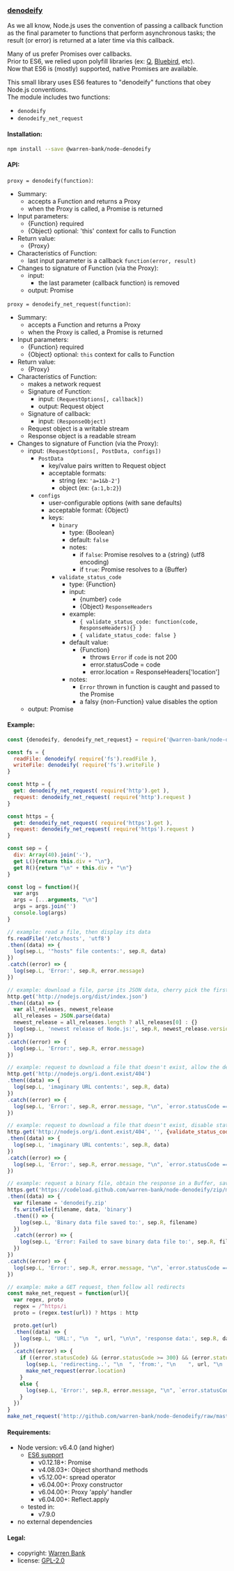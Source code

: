 ### [denodeify](https://github.com/warren-bank/node-denodeify)

As we all know, Node.js uses the convention of passing a callback function
as the final parameter to functions that perform asynchronous tasks;
the result (or error) is returned at a later time via this callback.

Many of us prefer Promises over callbacks.<br>
Prior to ES6, we relied upon polyfill libraries (ex: [Q](https://github.com/kriskowal/q), [Bluebird](https://github.com/petkaantonov/bluebird), etc).<br>
Now that ES6 is (mostly) supported, native Promises are available.

This small library uses ES6 features to "denodeify" functions that obey Node.js conventions.<br>
The module includes two functions:
  * `denodeify`
  * `denodeify_net_request`

#### Installation:

```bash
npm install --save @warren-bank/node-denodeify
```

#### API:

`proxy = denodeify(function)`:
* Summary:
  * accepts a Function and returns a Proxy
  * when the Proxy is called, a Promise is returned
* Input parameters:
  * {Function} required
  * {Object} optional: 'this' context for calls to Function
* Return value:
  * {Proxy}
* Characteristics of Function:
  * last input parameter is a callback `function(error, result)`
* Changes to signature of Function (via the Proxy):
  * input:
    * the last parameter (callback function) is removed
  * output: Promise

`proxy = denodeify_net_request(function)`:
* Summary:
  * accepts a Function and returns a Proxy
  * when the Proxy is called, a Promise is returned
* Input parameters:
  * {Function} required
  * {Object} optional: `this` context for calls to Function
* Return value:
  * {Proxy}
* Characteristics of Function:
  * makes a network request
  * Signature of Function:
    * input: `(RequestOptions[, callback])`
    * output: Request object
  * Signature of callback:
    * input: `(ResponseObject)`
  * Request object is a writable stream
  * Response object is a readable stream
* Changes to signature of Function (via the Proxy):
  * input: `(RequestOptions[, PostData, configs])`
    * `PostData`
      * key/value pairs written to Request object
      * acceptable formats:
        * string (ex: `'a=1&b-2'`)
        * object (ex: `{a:1,b:2}`)
    * `configs`
      * user-configurable options (with sane defaults)
      * acceptable format: {Object}
      * keys:
        * `binary`
          * type: {Boolean}
          * default: `false`
          * notes:
            * if `false`: Promise resolves to a {string} (utf8 encoding)
            * if `true`: Promise resolves to a {Buffer}
        * `validate_status_code`
          * type: {Function}
          * input:
            * {number} `code`
            * {Object} `ResponseHeaders`
          * example:
            * `{ validate_status_code: function(code, ResponseHeaders){} }`
            * `{ validate_status_code: false }`
          * default value:
            * {Function}
              * throws `Error` if `code` is not 200
              * error.statusCode = code
              * error.location = ResponseHeaders['location']
          * notes:
            * `Error` thrown in function is caught and passed to the Promise
            * a falsy {non-Function} value disables the option
  * output: Promise

#### Example:

```javascript
const {denodeify, denodeify_net_request} = require('@warren-bank/node-denodeify')

const fs = {
  readFile: denodeify( require('fs').readFile ),
  writeFile: denodeify( require('fs').writeFile )
}

const http = {
  get: denodeify_net_request( require('http').get ),
  request: denodeify_net_request( require('http').request )
}

const https = {
  get: denodeify_net_request( require('https').get ),
  request: denodeify_net_request( require('https').request )
}

const sep = {
  div: Array(40).join('-'),
  get L(){return this.div + "\n"},
  get R(){return "\n" + this.div + "\n"}
}

const log = function(){
  var args
  args = [...arguments, "\n"]
  args = args.join('')
  console.log(args)
}

// example: read a file, then display its data
fs.readFile('/etc/hosts', 'utf8')
.then((data) => {
  log(sep.L, '"hosts" file contents:', sep.R, data)
})
.catch((error) => {
  log(sep.L, 'Error:', sep.R, error.message)
})

// example: download a file, parse its JSON data, cherry pick the first object in a large array, then display the value of a particular key
http.get('http://nodejs.org/dist/index.json')
.then((data) => {
  var all_releases, newest_release
  all_releases = JSON.parse(data)
  newest_release = all_releases.length ? all_releases[0] : {}
  log(sep.L, 'newest release of Node.js:', sep.R, newest_release.version)
})
.catch((error) => {
  log(sep.L, 'Error:', sep.R, error.message)
})

// example: request to download a file that doesn't exist, allow the default status code validation method to throw an Error, display the status code in the server Response
http.get('http://nodejs.org/i.dont.exist/404')
.then((data) => {
  log(sep.L, 'imaginary URL contents:', sep.R, data)
})
.catch((error) => {
  log(sep.L, 'Error:', sep.R, error.message, "\n", `error.statusCode === ${error.statusCode}`, "\n", `error.location === ${error.location}`)
})

// example: request to download a file that doesn't exist, disable status code validation, display the (HTML) data in the server Response
http.get('http://nodejs.org/i.dont.exist/404', '', {validate_status_code: false})
.then((data) => {
  log(sep.L, 'imaginary URL contents:', sep.R, data)
})
.catch((error) => {
  log(sep.L, 'Error:', sep.R, error.message, "\n", `error.statusCode === ${error.statusCode}`, "\n", `error.location === ${error.location}`)
})

// example: request a binary file, obtain the response in a Buffer, save to disk
https.get('https://codeload.github.com/warren-bank/node-denodeify/zip/master', '', {binary: true})
.then((data) => {
  var filename = 'denodeify.zip'
  fs.writeFile(filename, data, 'binary')
  .then(() => {
    log(sep.L, 'Binary data file saved to:', sep.R, filename)
  })
  .catch((error) => {
    log(sep.L, 'Error: Failed to save binary data file to:', sep.R, filename, sep.R, error.message)
  })
})
.catch((error) => {
  log(sep.L, 'Error:', sep.R, error.message, "\n", `error.statusCode === ${error.statusCode}`, "\n", `error.location === ${error.location}`)
})

// example: make a GET request, then follow all redirects
const make_net_request = function(url){
  var regex, proto
  regex = /^https/i
  proto = (regex.test(url)) ? https : http

  proto.get(url)
  .then((data) => {
    log(sep.L, 'URL:', "\n  ", url, "\n\n", 'response data:', sep.R, data)
  })
  .catch((error) => {
    if ((error.statusCode) && (error.statusCode >= 300) && (error.statusCode < 400) && (error.location)){
      log(sep.L, 'redirecting..', "\n  ", 'from:', "\n    ", url, "\n  ", 'to:', "\n    ", error.location)
      make_net_request(error.location)
    }
    else {
      log(sep.L, 'Error:', sep.R, error.message, "\n", `error.statusCode === ${error.statusCode}`, "\n", `error.location === ${error.location}`)
    }
  })
}
make_net_request('http://github.com/warren-bank/node-denodeify/raw/master/package.json')
```

#### Requirements:

* Node version: v6.4.0 (and higher)
  * [ES6 support](http://node.green/)
    * v0.12.18+: Promise
    * v4.08.03+: Object shorthand methods
    * v5.12.00+: spread operator
    * v6.04.00+: Proxy constructor
    * v6.04.00+: Proxy 'apply' handler
    * v6.04.00+: Reflect.apply
  * tested in:
    * v7.9.0
* no external dependencies

#### Legal:

* copyright: [Warren Bank](https://github.com/warren-bank)
* license: [GPL-2.0](https://www.gnu.org/licenses/old-licenses/gpl-2.0.txt)
